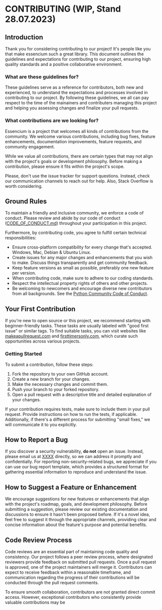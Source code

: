 # CONTRIBUTING (WIP, Stand 28.07.2023)

## Introduction

Thank you for considering contributing to our project! It's people like you that make essencium such a great library. This document outlines the guidelines and expectations for contributing to our project, ensuring high quality standards and a positive collaborative environment.

### What are these guidelines for?

These guidelines serve as a reference for contributors, both new and experienced, to understand the expectations and processes involved in contributing to our project. By following these guidelines, we all can pay respect to the time of the mainainers and contributers managing this project and helping you assessing changes and finalize your pull requests.

### What contributions are we looking for?

Essencium is a project that welcomes all kinds of contributions from the community. We welcome various contributions, including bug fixes, feature enhancements, documentation improvements, feature requests, and community engagement.

While we value all contributions, there are certain types that may not align with the project's goals or development philosophy. Before making a contribution, please ensure it fits within the project's scope.

Please, don't use the issue tracker for support questions. Instead, check our communication channels to reach out for help. Also, Stack Overflow is worth considering.

## Ground Rules

To maintain a friendly and inclusive community, we enforce a code of conduct. Please review and abide by our code of conduct ([CODE_OF_CONDUCT.md](./CODE_OF_CONDUCT.md)) throughout your participation in this project.

Furthermore, by contributing code, you agree to fulfill certain technical responsibilities:

- Ensure cross-platform compatibility for every change that's accepted. Windows, Mac, Debian & Ubuntu Linux.
- Create issues for any major changes and enhancements that you wish to make. Discuss things transparently and get community feedback.
- Keep feature versions as small as possible, preferably one new feature per version.
- When contributing code, make sure to adhere to our coding standards.
- Respect the intellectual property rights of others and other projects.
- Be welcoming to newcomers and encourage diverse new contributors from all backgrounds. See the [Python Community Code of Conduct](https://www.python.org/psf/conduct/).

## Your First Contribution

If you're new to open source or this project, we recommend starting with beginner-friendly tasks. These tasks are usually labeled with "good first issue" or similar tags. To find suitable tasks, you can visit websites like [makeapullrequest.com](http://makeapullrequest.com/) and [firsttimersonly.com](http://www.firsttimersonly.com/), which curate such opportunities across various projects.

### Getting Started

To submit a contribution, follow these steps:

1. Fork the repository to your own GitHub account.
2. Create a new branch for your changes.
3. Make the necessary changes and commit them.
4. Push your branch to your forked repository.
5. Open a pull request with a descriptive title and detailed explanation of your changes.

If your contribution requires tests, make sure to include them in your pull request. Provide instructions on how to run the tests, if applicable. Additionally, if there's a different process for submitting "small fixes," we will communicate it to you explicitly.

## How to Report a Bug

If you discover a security vulnerability, **do not** open an issue. Instead, please email us at [XXXX](mailto:XXXX) directly, so we can address it promptly and confidentially. For reporting non-security-related bugs, we appreciate if you can use our bug report template, which provides a structured format for gathering essential information to reproduce and understand the issue.

## How to Suggest a Feature or Enhancement

We encourage suggestions for new features or enhancements that align with the project's roadmap, goals, and development philosophy. Before submitting a suggestion, please review our existing documentation and discussions to ensure it hasn't been proposed before. If it's a novel idea, feel free to suggest it through the appropriate channels, providing clear and concise information about the feature's purpose and potential benefits.

## Code Review Process

Code reviews are an essential part of maintaining code quality and consistency. Our project follows a peer review process, where designated reviewers provide feedback on submitted pull requests. Once a pull request is approved, one of the project maintainers will merge it. Contributors can expect to receive feedback within a reasonable timeframe, and communication regarding the progress of their contributions will be conducted through the pull request comments.

To ensure smooth collaboration, contributors are not granted direct commit access. However, exceptional contributors who consistently provide valuable contributions may be
